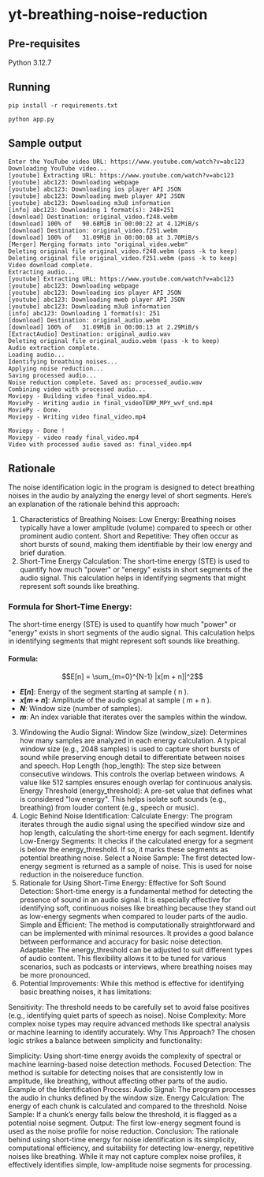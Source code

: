# yt-breathing-noise-reduction

## Pre-requisites

Python 3.12.7

## Running

```
pip install -r requirements.txt

python app.py
```

## Sample output

```
Enter the YouTube video URL: https://www.youtube.com/watch?v=abc123
Downloading YouTube video...
[youtube] Extracting URL: https://www.youtube.com/watch?v=abc123
[youtube] abc123: Downloading webpage
[youtube] abc123: Downloading ios player API JSON
[youtube] abc123: Downloading mweb player API JSON
[youtube] abc123: Downloading m3u8 information
[info] abc123: Downloading 1 format(s): 248+251
[download] Destination: original_video.f248.webm
[download] 100% of   90.68MiB in 00:00:22 at 4.12MiB/s
[download] Destination: original_video.f251.webm
[download] 100% of   31.09MiB in 00:00:08 at 3.70MiB/s
[Merger] Merging formats into "original_video.webm"
Deleting original file original_video.f248.webm (pass -k to keep)
Deleting original file original_video.f251.webm (pass -k to keep)
Video download complete.
Extracting audio...
[youtube] Extracting URL: https://www.youtube.com/watch?v=abc123
[youtube] abc123: Downloading webpage
[youtube] abc123: Downloading ios player API JSON
[youtube] abc123: Downloading mweb player API JSON
[youtube] abc123: Downloading m3u8 information
[info] abc123: Downloading 1 format(s): 251
[download] Destination: original_audio.webm
[download] 100% of   31.09MiB in 00:00:13 at 2.29MiB/s
[ExtractAudio] Destination: original_audio.wav
Deleting original file original_audio.webm (pass -k to keep)
Audio extraction complete.
Loading audio...
Identifying breathing noises...
Applying noise reduction...
Saving processed audio...
Noise reduction complete. Saved as: processed_audio.wav
Combining video with processed audio...
Moviepy - Building video final_video.mp4.
MoviePy - Writing audio in final_videoTEMP_MPY_wvf_snd.mp4
MoviePy - Done.
Moviepy - Writing video final_video.mp4

Moviepy - Done !
Moviepy - video ready final_video.mp4
Video with processed audio saved as: final_video.mp4
```

## Rationale

The noise identification logic in the program is designed to detect breathing noises in the audio by analyzing the energy level of short segments. Here’s an explanation of the rationale behind this approach:

1. Characteristics of Breathing Noises:
Low Energy: Breathing noises typically have a lower amplitude (volume) compared to speech or other prominent audio content.
Short and Repetitive: They often occur as short bursts of sound, making them identifiable by their low energy and brief duration.
2. Short-Time Energy Calculation:
The short-time energy (STE) is used to quantify how much "power" or "energy" exists in short segments of the audio signal. This calculation helps in identifying segments that might represent soft sounds like breathing.

### Formula for Short-Time Energy:
The short-time energy (STE) is used to quantify how much "power" or "energy" exists in short segments of the audio signal. This calculation helps in identifying segments that might represent soft sounds like breathing.

#### Formula:
```math
E[n] = \sum_{m=0}^{N-1} |x[m + n]|^2
```
- **$E[n]$**: Energy of the segment starting at sample \( n \).
- **$x[m + n]$**: Amplitude of the audio signal at sample \( m + n \).
- **$N$**: Window size (number of samples).
- **$m$**: An index variable that iterates over the samples within the window.

3. Windowing the Audio Signal:
Window Size (window_size): Determines how many samples are analyzed in each energy calculation. A typical window size (e.g., 2048 samples) is used to capture short bursts of sound while preserving enough detail to differentiate between noises and speech.
Hop Length (hop_length): The step size between consecutive windows. This controls the overlap between windows. A value like 512 samples ensures enough overlap for continuous analysis.
Energy Threshold (energy_threshold): A pre-set value that defines what is considered "low energy". This helps isolate soft sounds (e.g., breathing) from louder content (e.g., speech or music).
4. Logic Behind Noise Identification:
Calculate Energy: The program iterates through the audio signal using the specified window size and hop length, calculating the short-time energy for each segment.
Identify Low-Energy Segments: It checks if the calculated energy for a segment is below the energy_threshold. If so, it marks these segments as potential breathing noise.
Select a Noise Sample: The first detected low-energy segment is returned as a sample of noise. This is used for noise reduction in the noisereduce function.
5. Rationale for Using Short-Time Energy:
Effective for Soft Sound Detection: Short-time energy is a fundamental method for detecting the presence of sound in an audio signal. It is especially effective for identifying soft, continuous noises like breathing because they stand out as low-energy segments when compared to louder parts of the audio.
Simple and Efficient: The method is computationally straightforward and can be implemented with minimal resources. It provides a good balance between performance and accuracy for basic noise detection.
Adaptable: The energy_threshold can be adjusted to suit different types of audio content. This flexibility allows it to be tuned for various scenarios, such as podcasts or interviews, where breathing noises may be more pronounced.
6. Potential Improvements:
While this method is effective for identifying basic breathing noises, it has limitations:

Sensitivity: The threshold needs to be carefully set to avoid false positives (e.g., identifying quiet parts of speech as noise).
Noise Complexity: More complex noise types may require advanced methods like spectral analysis or machine learning to identify accurately.
Why This Approach?
The chosen logic strikes a balance between simplicity and functionality:

Simplicity: Using short-time energy avoids the complexity of spectral or machine learning-based noise detection methods.
Focused Detection: The method is suitable for detecting noises that are consistently low in amplitude, like breathing, without affecting other parts of the audio.
Example of the Identification Process:
Audio Signal: The program processes the audio in chunks defined by the window size.
Energy Calculation: The energy of each chunk is calculated and compared to the threshold.
Noise Sample: If a chunk’s energy falls below the threshold, it is flagged as a potential noise segment.
Output: The first low-energy segment found is used as the noise profile for noise reduction.
Conclusion:
The rationale behind using short-time energy for noise identification is its simplicity, computational efficiency, and suitability for detecting low-energy, repetitive noises like breathing. While it may not capture complex noise profiles, it effectively identifies simple, low-amplitude noise segments for processing.